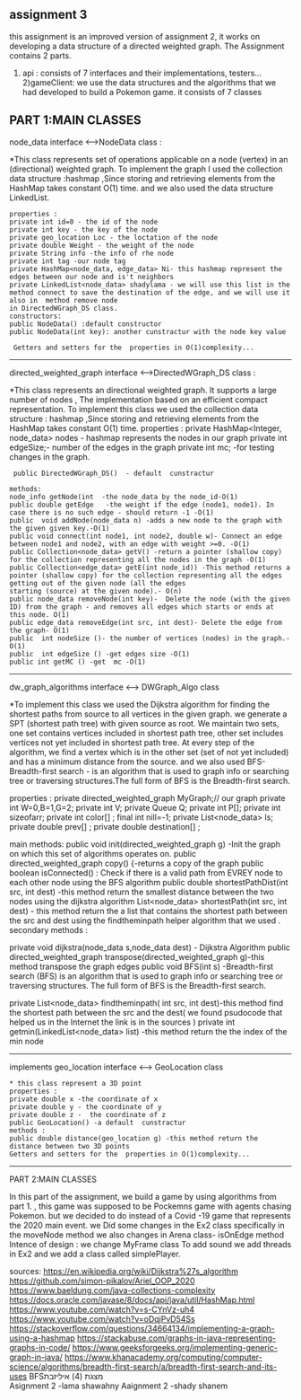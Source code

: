 assignment 3
--------------------------------------------------------------

this assignment is an improved version of assignment 2, it works on developing a data structure of a directed weighted graph.
The Assignment contains 2 parts. 
1) api : consists of 7 interfaces and their implementations, testers...
2)gameClient:  we use the data structures and the algorithms that we had developed to build a Pokemon game.
 it consists of 7 classes 

  PART 1:MAIN CLASSES
--------------------------------------------------------------------------------------------------------------------------------------------------------------
 node_data interface <-->NodeData class :

*This class represents set of operations applicable on a node (vertex) in an (directional) weighted graph.
To implement the graph I used the  collection data structure :hashmap ,Since storing and retrieving elements from the HashMap takes constant O(1) time.
 and we also used the data structure LinkedList.

    properties :
    private int id=0 - the id of the node
    private int key - the key of the node
    private geo_location Loc - the loctation of the node
    private double Weight - the weight of the node
    private String info -the info of rhe node
    private int tag -our node tag
    private HashMap<node_data, edge_data> Ni- this hashmap represent the edges between our node and is't neighbors
    private LinkedList<node_data> shadylama - we will use this list in the method connect to save the destination of the edge, and we will use it also in  method remove node                                                                in DirectedWGraph_DS class.
    constructors:
    public NodeData() :default constructor
    public NodeData(int key): another cunstractur with the node key value

     Getters and setters for the  properties in O(1)complexity...

  --------------------------------------------------------------------------------------------------------------------------------------------------------------

  directed_weighted_graph interface  <-->DirectedWGraph_DS class  :

 *This class represents an directional weighted graph. It supports a large number of nodes , The implementation  based on an efficient compact representation.
  To implement this class we used the  collection data structure : hashmap ,Since storing and retrieving elements from the HashMap takes constant O(1) time.
   properties :
     private HashMap<Integer, node_data> nodes - hashmap represents the nodes in our graph
     private int edgeSize;-  number of the edges in the graph
     private int mc; -for testing changes in the graph.
 
     public DirectedWGraph_DS()  - default  cunstractur

    methods: 
    node_info getNode(int  -the node_data by the node_id-O(1)
    public double getEdge   -the weight if the edge (node1, node1). In case there is no such edge - should return -1 -O(1)
    public  void addNode(node_data n) -adds a new node to the graph with the given given key.-O(1)
    public void connect(int node1, int node2, double w)- Connect an edge between node1 and node2, with an edge with weight >=0. -O(1)
    public Collection<node_data> getV() -return a pointer (shallow copy) for the collection representing all the nodes in the graph -O(1)
    public Collection<edge_data> getE(int node_id)) -This method returns a pointer (shallow copy) for the collection representing all the edges getting out of the given node (all the edges                                                       starting (source) at the given node).- O(n)
    public node_data removeNode(int key)-  Delete the node (with the given ID) from the graph - and removes all edges which starts or ends at this node. O(1)
    public edge_data removeEdge(int src, int dest)- Delete the edge from the graph- O(1)
    public  int nodeSize ()- the number of vertices (nodes) in the graph.-O(1)
    public  int edgeSize () -get edges size -O(1)
    public int getMC () -get  mc -O(1)
 ---------------------------------------------------------------------------------------------------------------------------------------------------------------------------------------------

  dw_graph_algorithms interface  <--> DWGraph_Algo class 

*To implement this class we used the Dijkstra  algorithm for finding the shortest paths from source to all vertices in the given graph.
 we generate a SPT (shortest path tree) with given source as root. We maintain two sets, one set contains vertices included in shortest path tree, other set includes vertices not yet included in shortest path tree. At every step of the algorithm, we find a vertex which is in the other set (set of not yet included) and has a minimum distance from the source.
 and we also used BFS- Breadth-first search - is an algorithm that is used to graph info or searching tree or traversing structures.The full form of BFS is the Breadth-first search.

  properties :
    private directed_weighted_graph MyGraph;// our graph
    private int W=0,B=1,G=2;
    private int V;
    private Queue<Integer> Q;
    private int P[];
    private int sizeofarr;
    private int color[] ;
    final int nill=-1;
    private List<node_data> ls;
    private double prev[] ;
    private double destination[] ;

  main methods:
   public void init(directed_weighted_graph g) -Init the graph on which this set of algorithms operates on.
   public directed_weighted_graph copy() {-returns a copy of the graph
   public boolean isConnected() : Check if there is a valid path from EVREY node to each other node using the BFS algorithm
    public double shortestPathDist(int src, int dest) -this method return the smallest distance between the two nodes using the dijkstra algorithm
    List<node_data> shortestPath(int src, int dest) - this method return the a list that contains the shortest path
                                                     between the src and dest using the findtheminpath   helper algorithm that we used .
  secondary methods :

  private void dijkstra(node_data s,node_data dest) - Dijkstra  Algorithm
  public  directed_weighted_graph transpose(directed_weighted_graph g)-this method transpose the graph edges
  public void BFS(int s) -Breadth-first search (BFS) is an algorithm that is used to graph info or searching tree or traversing structures.
                          The full form of BFS is the Breadth-first search.
     
 private List<node_data> findtheminpath( int src, int dest)-this method find the shortest path between the src and the dest( we found psudocode that helped us in the Internet the link is in the sources )
 private int getmin(LinkedList<node_data> list) -this method return the the index of the min node

   -----------------------------------------------------------------------------------------------------------------------------------------------------------------------------------------------
   implements geo_location  interface  <--> GeoLocation  class

    * this class represent a 3D point
    properties :
    private double x -the coordinate of x
    private double y - the coordinate of y
    private double z -  the coordinate of z
    public GeoLocation() -a default  cunstractur 
    methods :
    public double distance(geo_location g) -this method return the distance between two 3D points
    Getters and setters for the  properties in O(1)complexity...
--------------------------------------------------------------------------------------------------------------------------------------------------------------------------------------------------------------------------------------------------------------------------------------------------------------------------------------------------------------------------------------------------------------------------------------
  PART 2:MAIN CLASSES

  In this part of the assignment, we build a game by using algorithms from part 1. , this game was supposed to be  Pockemns game with agents chasing Pokemon.
  but we decided to do instead of a Covid -19 game that represents the 2020 main event.
  we Did some changes in the Ex2 class specifically in the moveNode method
  we also changes in Arena class- isOnEdge method 
  Intence of design : we change MyFrame class To add sound we add threads in Ex2 and we add a class called simplePlayer. 






sources:
https://en.wikipedia.org/wiki/Dijkstra%27s_algorithm
https://github.com/simon-pikalov/Ariel_OOP_2020
https://www.baeldung.com/java-collections-complexity
https://docs.oracle.com/javase/8/docs/api/java/util/HashMap.html
https://www.youtube.com/watch?v=s-CYnVz-uh4
https://www.youtube.com/watch?v=oDqjPvD54Ss
https://stackoverflow.com/questions/34664134/implementing-a-graph-using-a-hashmap
https://stackabuse.com/graphs-in-java-representing-graphs-in-code/
https://www.geeksforgeeks.org/implementing-generic-graph-in-java/
https://www.khanacademy.org/computing/computer-science/algorithms/breadth-first-search/a/breadth-first-search-and-its-uses
BFSמצגת (4) איליזבת   
Asignment 2 -lama shawahny 
Aaignment 2 -shady shanem 

